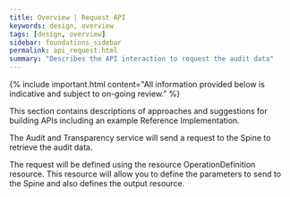 ```yaml
---
title: Overview | Request API
keywords: design, overview
tags: [design, overview]
sidebar: foundations_sidebar
permalink: api_request.html
summary: "Describes the API interaction to request the audit data"
---
```


{% include important.html content="All information provided below is indicative and subject to on-going review." %}

This section contains descriptions of approaches and suggestions for building APIs including an example Reference Implementation.

The Audit and Transparency service will send a request to the Spine to retrieve the audit data.

The request will be defined using the resource OperationDefinition resource. This resource will allow you to define the parameters to send to the Spine and also defines the output resource.

